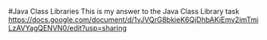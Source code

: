 #Java Class Libraries
This is my answer to the Java Class Library task  
https://docs.google.com/document/d/1vJVQrG8bkieK6QjDhbAKiEmv2imTmiLzAVYagQENVN0/edit?usp=sharing  
